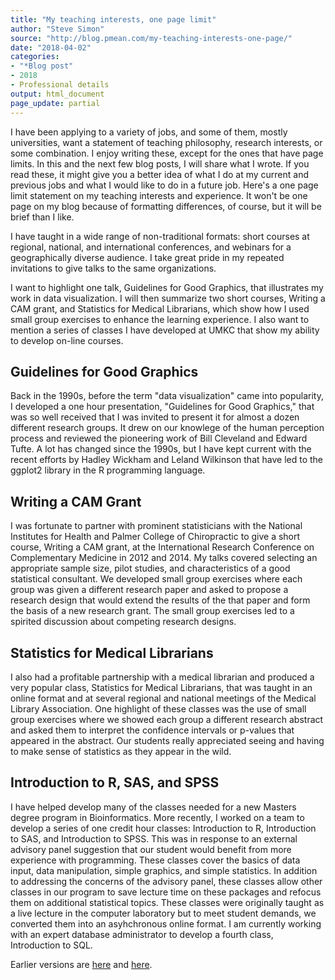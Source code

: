 ```yaml
---
title: "My teaching interests, one page limit"
author: "Steve Simon"
source: "http://blog.pmean.com/my-teaching-interests-one-page/"
date: "2018-04-02"
categories:
- "*Blog post"
- 2018
- Professional details
output: html_document
page_update: partial
---
```


I have been applying to a variety of jobs, and some of them, mostly universities, want a statement of teaching philosophy, research interests, or some combination. I enjoy writing these, except for the ones that have page limits. In this and the next few blog posts, I will share what I wrote. If you read these, it might give you a better idea of what I do at my current and previous jobs and what I would like to do in a future job. Here's a one page limit statement on my teaching interests and experience. It won't be one page on my blog because of formatting differences, of course, but it will be brief than I like.

<!---More--->

I have taught in a wide range of non-traditional formats: short courses at regional, national, and international conferences, and webinars for a geographically diverse audience. I take great pride in my repeated invitations to give talks to the same organizations.

I want to highlight one talk, Guidelines for Good Graphics, that illustrates my work in data visualization. I will then summarize two short courses, Writing a CAM grant, and Statistics for Medical Librarians, which show how I used small group exercises to enhance the learning experience. I also want to mention a series of classes I have developed at UMKC that show my ability to develop on-line courses.

## Guidelines for Good Graphics

Back in the 1990s, before the term "data visualization" came into popularity, I developed a one hour presentation, "Guidelines for Good Graphics," that was so well received that I was invited to present it for almost a dozen different research groups. It drew on our knowlege of the human perception process and reviewed the pioneering work of Bill Cleveland and Edward Tufte. A lot has changed since the 1990s, but I have kept current with the recent efforts by Hadley Wickham and Leland Wilkinson that have led to the ggplot2 library in the R programming language.

## Writing a CAM Grant

I was fortunate to partner with prominent statisticians with the National Institutes for Health and Palmer College of Chiropractic to give a short course, Writing a CAM grant, at the International Research Conference on Complementary Medicine in 2012 and 2014. My talks covered selecting an appropriate sample size, pilot studies, and characteristics of a good statistical consultant. We developed small group exercises where each group was given a different research paper and asked to propose a research design that would extend the results of the that paper and form the basis of a new research grant. The small group exercises led to a spirited discussion about competing research designs.

## Statistics for Medical Librarians

I also had a profitable partnership with a medical librarian and produced a very popular class, Statistics for Medical Librarians, that was taught in an online format and at several regional and national meetings of the Medical Library Association. One highlight of these classes was the use of small group exercises where we showed each group a different research abstract and asked them to interpret the confidence intervals or p-values that appeared in the abstract. Our students really appreciated seeing and having to make sense of statistics as they appear in the wild.

## Introduction to R, SAS, and SPSS

I have helped develop many of the classes needed for a new Masters degree program in Bioinformatics. More recently, I worked on a team to develop a series of one credit hour classes: Introduction to R, Introduction to SAS, and Introduction to SPSS. This was in response to an external advisory panel suggestion that our student would benefit from more experience with programming. These classes cover the basics of data input, data manipulation, simple graphics, and simple statistics. In addition to addressing the concerns of the advisory panel, these classes allow other classes in our program to save lecture time on these packages and refocus them on additional statistical topics. These classes were originally taught as a live lecture in the computer laboratory but to meet student demands, we converted them into an asyhchronous online format. I am currently working with an expert database administrator to develop a fourth class, Introduction to SQL.


Earlier versions are [here][sim1] and [here][sim2].
 
[sim1]: http://blog.pmean.com/my-teaching-interests-one-page/
[sim2]: http://new.pmean.com/my-teaching/
 
